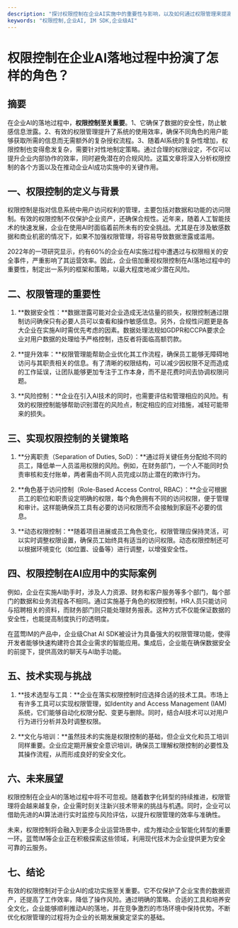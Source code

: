 ```yaml
---
description: "探讨权限控制在企业AI实施中的重要性与影响，以及如何通过权限管理来提高AI应用的安全性与效果。"
keywords: "权限控制,企业AI, IM SDK,企业级AI"
---
```

# 权限控制在企业AI落地过程中扮演了怎样的角色？

## 摘要

在企业AI的落地过程中，**权限控制至关重要**。1、它确保了数据的安全性，防止敏感信息泄露。2、有效的权限管理提升了系统的使用效率，确保不同角色的用户能够获取所需的信息而无需额外的复杂授权流程。3、随着AI系统的复杂性增加，权限控制也变得愈发复杂，需要针对性地制定策略。通过合理的权限设定，不仅可以提升企业内部协作的效率，同时避免潜在的合规风险。这篇文章将深入分析权限控制的各个方面以及在推动企业AI成功实施中的关键作用。

## 一、权限控制的定义与背景

权限控制是指对信息系统中用户访问权利的管理，主要包括对数据和功能的访问限制。有效的权限控制不仅保护企业资产，还确保合规性。近年来，随着人工智能技术的快速发展，企业在使用AI时面临着前所未有的安全挑战。尤其是在涉及敏感数据和商业机密的情况下，如果不加强权限管理，将容易导致数据泄露或滥用。

2022年的一项研究显示，约有60%的企业在AI实施过程中遭遇过与权限相关的安全事件，严重影响了其运营效率。因此，企业倍加重视权限控制在AI落地过程中的重要性，制定出一系列的框架和策略，以最大程度地减少潜在风险。

## 二、权限管理的重要性

1. **数据安全性：**数据泄露可能对企业造成无法估量的损失，权限控制通过限制访问确保只有必要人员可以查看和操作敏感信息。另外，合规性问题更是各大企业在实施AI时需优先考虑的因素。数据处理法规如GDPR和CCPA要求企业对用户数据的处理给予严格控制，违反者将面临高额罚款。

2. **提升效率：**权限管理能帮助企业优化其工作流程，确保员工能够无障碍地访问与其职责相关的信息。有了清晰的权限结构，可以减少因权限不足而造成的工作延误，让团队能够更加专注于工作本身，而不是花费时间去协调权限问题。

3. **风险控制：**企业在引入AI技术的同时，也需要评估和管理相应的风险。有效的权限控制能够帮助识别潜在的风险点，制定相应的应对措施，减轻可能带来的损失。

## 三、实现权限控制的关键策略

1. **分离职责（Separation of Duties, SoD）：**通过将关键任务分配给不同的员工，降低单一人员滥用权限的风险。例如，在财务部门，一个人不能同时负责审核和支付账单，两者需由不同人员完成以防止潜在的欺诈行为。

2. **角色基于访问控制（Role-Based Access Control, RBAC）：**企业可根据员工的职位和职责设定明确的权限，每个角色拥有不同的访问权限，便于管理和审计。这样能确保员工具有必要的访问权限而不会接触到家庭不必要的信息。

3. **动态权限控制：**随着项目进展或员工角色变化，权限管理应保持灵活，可以实时调整权限设置，确保员工始终具有适当的访问权限。动态权限控制还可以根据环境变化（如位置、设备等）进行调整，以增强安全性。

## 四、权限控制在AI应用中的实际案例

例如，企业在实施AI助手时，涉及人力资源、财务和客户服务等多个部门，每个部门的数据和业务流程各不相同。通过实施基于角色的权限控制，HR人员只能访问与招聘相关的资料，而财务部门则只能处理财务报表。这种方式不仅能保证数据的安全性，也能提高制度执行的透明度。

在蓝莺IM的产品中，企业级Chat AI SDK被设计为具备强大的权限管理功能，使得开发者能够快速构建符合其企业需求的智能应用。集成后，企业能在确保数据安全的前提下，提供高效的聊天与AI助手功能。

## 五、技术实现与挑战

1. **技术选型与工具：**企业在落实权限控制时应选择合适的技术工具。市场上有许多工具可以实现权限管理，如Identity and Access Management (IAM) 系统，它们能够自动化权限分配、变更与删除。同时，结合AI技术可以对用户行为进行分析并及时调整权限。

2. **文化与培训：**虽然技术的实施是权限控制的基础，但企业文化和员工培训同样重要。企业应定期开展安全意识培训，确保员工理解权限控制的必要性及其操作流程，从而形成良好的安全文化。

## 六、未来展望

权限控制在企业AI的落地过程中将不可忽视。随着数字化转型的持续推进，权限管理将会越来越复杂，企业需时刻关注新兴技术带来的挑战与机遇。同时，企业可以借助先进的AI算法进行实时监控与风险评估，以提升权限管理的效率与准确性。

未来，权限控制将会融入到更多企业运营场景中，成为推动企业智能化转型的重要一环。蓝莺IM等企业正在积极探索这些领域，利用现代技术为企业提供更为安全可靠的云服务。

## 七、结论

有效的权限控制对于企业AI的成功实施至关重要。它不仅保护了企业宝贵的数据资产，还提高了工作效率，降低了操作风险。通过明确的策略、合适的工具和培养安全文化，企业能够顺利推动AI的落地，并在竞争激烈的市场环境中保持优势。不断优化权限管理的过程将为企业的长期发展奠定坚实的基础。
